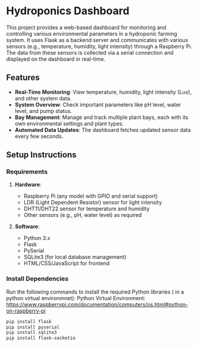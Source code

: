 # Hydroponics Dashboard

This project provides a web-based dashboard for monitoring and controlling various environmental parameters in a hydroponic farming system. It uses Flask as a backend server and communicates with various sensors (e.g., temperature, humidity, light intensity) through a Raspberry Pi. The data from these sensors is collected via a serial connection and displayed on the dashboard in real-time.

## Features

- **Real-Time Monitoring**: View temperature, humidity, light intensity (Lux), and other system data.
- **System Overview**: Check important parameters like pH level, water level, and pump status.
- **Bay Management**: Manage and track multiple plant bays, each with its own environmental settings and plant types.
- **Automated Data Updates**: The dashboard fetches updated sensor data every few seconds.

## Setup Instructions

### Requirements

1. **Hardware**:
    - Raspberry Pi (any model with GPIO and serial support)
    - LDR (Light Dependent Resistor) sensor for light intensity
    - DHT11/DHT22 sensor for temperature and humidity
    - Other sensors (e.g., pH, water level) as required

2. **Software**:
    - Python 3.x
    - Flask
    - PySerial
    - SQLite3 (for local database management)
    - HTML/CSS/JavaScript for frontend

### Install Dependencies

Run the following commands to install the required Python libraries ( in a python virtual environmnet):
Python Virtual Environment: https://www.raspberrypi.com/documentation/computers/os.html#python-on-raspberry-pi
```bash
pip install flask
pip install pyserial
pip install sqlite3
pip install flask-socketio
